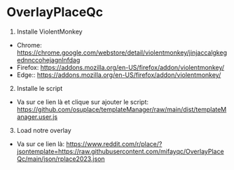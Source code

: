# OverlayPlaceQc

1) Installe ViolentMonkey
* Chrome: https://chrome.google.com/webstore/detail/violentmonkey/jinjaccalgkegednnccohejagnlnfdag
* Firefox: https://addons.mozilla.org/en-US/firefox/addon/violentmonkey/
* Edge:: https://addons.mozilla.org/en-US/firefox/addon/violentmonkey/ 

2) Installe le script
* Va sur ce lien là et clique sur ajouter le script: https://github.com/osuplace/templateManager/raw/main/dist/templateManager.user.js

3) Load notre overlay
* Va sur ce lien là: https://www.reddit.com/r/place/?jsontemplate=https://raw.githubusercontent.com/mifayqc/OverlayPlaceQc/main/json/rplace2023.json

